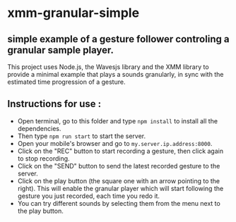 # xmm-granular-simple

## simple example of a gesture follower controling a granular sample player.

This project uses Node.js, the Wavesjs library and the XMM library to provide a
minimal example that plays a sounds granularly, in sync with the estimated
time progression of a gesture.

## Instructions for use :

- Open terminal, go to this folder and type `npm install` to install all the
dependencies.
- Then type `npm run start` to start the server.
- Open your mobile's browser and go to `my.server.ip.address:8000`.
- Click on the "REC" button to start recording a gesture, then click again to
stop recording.
- Click on the "SEND" button to send the latest recorded gesture to the server.
- Click on the play button (the square one with an arrow pointing to the right).
This will enable the granular player which will start following the gesture you
just recorded, each time you redo it.
- You can try different sounds by selecting them from the menu next to the play
button.
